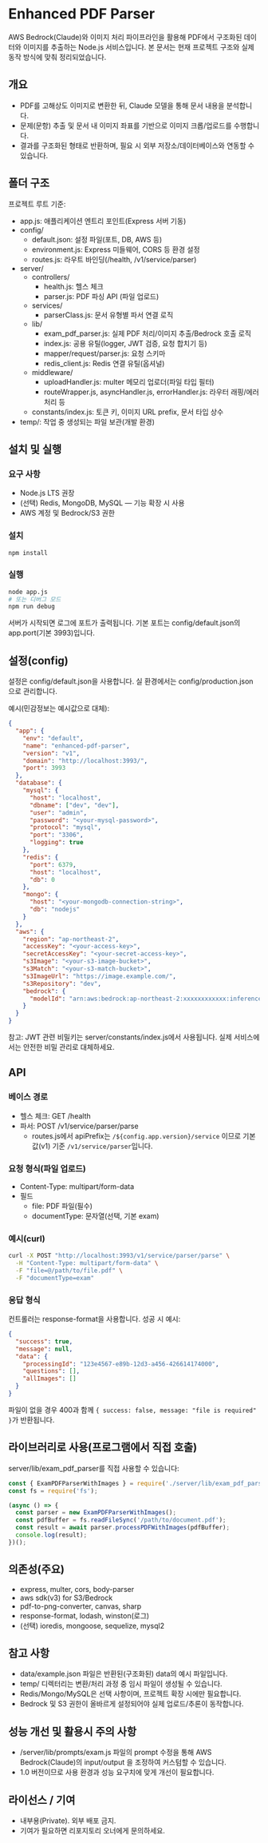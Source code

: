 # Enhanced PDF Parser

AWS Bedrock(Claude)와 이미지 처리 파이프라인을 활용해 PDF에서 구조화된 데이터와 이미지를 추출하는 Node.js 서비스입니다. 본 문서는 현재 프로젝트 구조와 실제 동작 방식에 맞춰 정리되었습니다.

## 개요
- PDF를 고해상도 이미지로 변환한 뒤, Claude 모델을 통해 문서 내용을 분석합니다.
- 문제(문항) 추출 및 문서 내 이미지 좌표를 기반으로 이미지 크롭/업로드를 수행합니다.
- 결과를 구조화된 형태로 반환하며, 필요 시 외부 저장소/데이터베이스와 연동할 수 있습니다.

## 폴더 구조
프로젝트 루트 기준:
- app.js: 애플리케이션 엔트리 포인트(Express 서버 기동)
- config/
  - default.json: 설정 파일(포트, DB, AWS 등)
  - environment.js: Express 미들웨어, CORS 등 환경 설정
  - routes.js: 라우트 바인딩(/health, /v1/service/parser)
- server/
  - controllers/
    - health.js: 헬스 체크
    - parser.js: PDF 파싱 API (파일 업로드)
  - services/
    - parserClass.js: 문서 유형별 파서 연결 로직
  - lib/
    - exam_pdf_parser.js: 실제 PDF 처리/이미지 추출/Bedrock 호출 로직
    - index.js: 공용 유틸(logger, JWT 검증, 요청 합치기 등)
    - mapper/request/parser.js: 요청 스키마
    - redis_client.js: Redis 연결 유틸(옵셔널)
  - middleware/
    - uploadHandler.js: multer 메모리 업로더(파일 타입 필터)
    - routeWrapper.js, asyncHandler.js, errorHandler.js: 라우터 래핑/에러 처리 등
  - constants/index.js: 토큰 키, 이미지 URL prefix, 문서 타입 상수
- temp/: 작업 중 생성되는 파일 보관(개발 환경)

## 설치 및 실행
### 요구 사항
- Node.js LTS 권장
- (선택) Redis, MongoDB, MySQL — 기능 확장 시 사용
- AWS 계정 및 Bedrock/S3 권한

### 설치
```bash
npm install
```

### 실행
```bash
node app.js
# 또는 디버그 모드
npm run debug
```
서버가 시작되면 로그에 포트가 출력됩니다. 기본 포트는 config/default.json의 app.port(기본 3993)입니다.

## 설정(config)
설정은 config/default.json을 사용합니다. 실 환경에서는 config/production.json 으로 관리합니다.

예시(민감정보는 예시값으로 대체):
```json
{
  "app": {
    "env": "default",
    "name": "enhanced-pdf-parser",
    "version": "v1",
    "domain": "http://localhost:3993/",
    "port": 3993
  },
  "database": {
    "mysql": {
      "host": "localhost",
      "dbname": ["dev", "dev"],
      "user": "admin",
      "password": "<your-mysql-password>",
      "protocol": "mysql",
      "port": "3306",
      "logging": true
    },
    "redis": {
      "port": 6379,
      "host": "localhost",
      "db": 0
    },
    "mongo": {
      "host": "<your-mongodb-connection-string>",
      "db": "nodejs"
    }
  },
  "aws": {
    "region": "ap-northeast-2",
    "accessKey": "<your-access-key>",
    "secretAccessKey": "<your-secret-access-key>",
    "s3Image": "<your-s3-image-bucket>",
    "s3Match": "<your-s3-match-bucket>",
    "s3ImageUrl": "https://image.example.com/",
    "s3Repository": "dev",
    "bedrock": {
      "modelId": "arn:aws:bedrock:ap-northeast-2:xxxxxxxxxxxx:inference-profile/apac.anthropic.claude-sonnet-4-20250514-v1:0"
    }
  }
}
```
참고: JWT 관련 비밀키는 server/constants/index.js에서 사용됩니다. 실제 서비스에서는 안전한 비밀 관리로 대체하세요.

## API
### 베이스 경로
- 헬스 체크: GET /health
- 파서: POST /v1/service/parser/parse
  - routes.js에서 apiPrefix는 `/${config.app.version}/service` 이므로 기본값(v1) 기준 `/v1/service/parser`입니다.

### 요청 형식(파일 업로드)
- Content-Type: multipart/form-data
- 필드
  - file: PDF 파일(필수)
  - documentType: 문자열(선택, 기본 exam)

### 예시(curl)
```bash
curl -X POST "http://localhost:3993/v1/service/parser/parse" \
  -H "Content-Type: multipart/form-data" \
  -F "file=@/path/to/file.pdf" \
  -F "documentType=exam"
```

### 응답 형식
컨트롤러는 response-format을 사용합니다. 성공 시 예시:
```json
{
  "success": true,
  "message": null,
  "data": {
    "processingId": "123e4567-e89b-12d3-a456-426614174000",
    "questions": [],
    "allImages": []
  }
}
```
파일이 없을 경우 400과 함께 `{ success: false, message: "file is required" }`가 반환됩니다.

## 라이브러리로 사용(프로그램에서 직접 호출)
server/lib/exam_pdf_parser를 직접 사용할 수 있습니다:
```js
const { ExamPDFParserWithImages } = require('./server/lib/exam_pdf_parser');
const fs = require('fs');

(async () => {
  const parser = new ExamPDFParserWithImages();
  const pdfBuffer = fs.readFileSync('/path/to/document.pdf');
  const result = await parser.processPDFWithImages(pdfBuffer);
  console.log(result);
})();
```

## 의존성(주요)
- express, multer, cors, body-parser
- aws sdk(v3) for S3/Bedrock
- pdf-to-png-converter, canvas, sharp
- response-format, lodash, winston(로그)
- (선택) ioredis, mongoose, sequelize, mysql2

## 참고 사항
- data/example.json 파일은 반환된(구조화된) data의 예시 파일입니다.
- temp/ 디렉터리는 변환/처리 과정 중 임시 파일이 생성될 수 있습니다.
- Redis/Mongo/MySQL은 선택 사항이며, 프로젝트 확장 시에만 필요합니다.
- Bedrock 및 S3 권한이 올바르게 설정되어야 실제 업로드/추론이 동작합니다.

## 성능 개선 및 활용시 주의 사항
- /server/lib/prompts/exam.js 파일의 prompt 수정을 통해 AWS Bedrock(Claude)의 input/output 을 조정하여 커스텀할 수 있습니다.
- 1.0 버전이므로 사용 환경과 성능 요구치에 맞게 개선이 필요합니다. 

## 라이선스 / 기여
- 내부용(Private). 외부 배포 금지.
- 기여가 필요하면 리포지토리 오너에게 문의하세요.